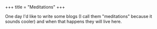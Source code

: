 +++
title = "Meditations"
+++

One day I'd like to write some blogs (I call them "meditations" because it sounds cooler) and when that happens they will live here.
